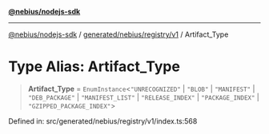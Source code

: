 [**@nebius/nodejs-sdk**](../../../../../README.md)

***

[@nebius/nodejs-sdk](../../../../../README.md) / [generated/nebius/registry/v1](../README.md) / Artifact\_Type

# Type Alias: Artifact\_Type

> **Artifact\_Type** = `EnumInstance`\<`"UNRECOGNIZED"` \| `"BLOB"` \| `"MANIFEST"` \| `"DEB_PACKAGE"` \| `"MANIFEST_LIST"` \| `"RELEASE_INDEX"` \| `"PACKAGE_INDEX"` \| `"GZIPPED_PACKAGE_INDEX"`\>

Defined in: src/generated/nebius/registry/v1/index.ts:568
